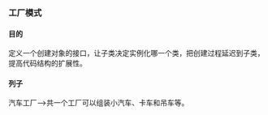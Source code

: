 ### 工厂模式

#### 目的

定义一个创建对象的接口，让子类决定实例化哪一个类，把创建过程延迟到子类，提高代码结构的扩展性。

#### 列子

汽车工厂-->共一个工厂可以组装小汽车、卡车和吊车等。

